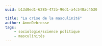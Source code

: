 ```yaml
---
uuid: b13d0ed1-6285-473b-96d1-a4c548ac4530

title: "La crise de la masculinité"
author: AnneDebrosse
tags:
    - sociologie/science politique
    - masculinités
---
```

